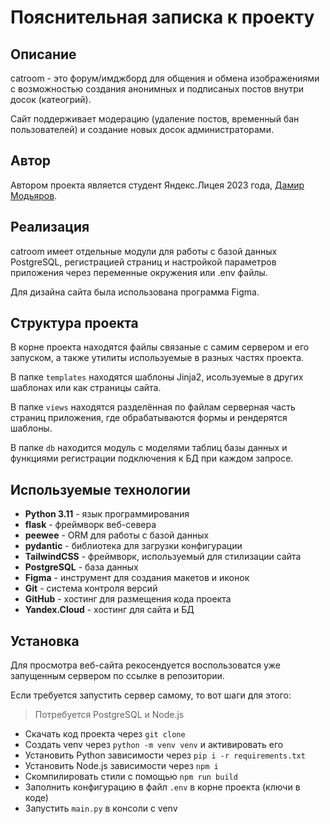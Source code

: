 # Пояснительная записка к проекту

## Описание

catroom - это форум/имджборд для общения и обмена
изображениями с возможностью создания анонимных и
подписаных постов внутри досок (катеогрий). 

Сайт поддерживает модерацию (удаление постов, временный
бан пользователей) и создание новых досок администраторами.

## Автор

Автором проекта является студент Яндекс.Лицея 2023 года, 
[Дамир Модьяров](https://otomir23.me).

## Реализация

catroom имеет отдельные модули для работы с базой данных
PostgreSQL, регистрацией страниц и настройкой параметров 
приложения через переменные окружения или .env файлы.

Для дизайна сайта была использована программа Figma.

## Структура проекта

В корне проекта находятся файлы связаные с самим сервером
и его запуском, а также утилиты используемые в разных частях
проекта.

В папке `templates` находятся шаблоны Jinja2, исользуемые
в других шаблонах или как страницы сайта.

В папке `views` находятся разделённая по файлам серверная
часть страниц приложения, где обрабатываются формы и рендерятся
шаблоны.

В папке `db` находится модуль с моделями таблиц базы данных
и функциями регистрации подключения к БД при каждом запросе.

## Используемые технологии

- **Python 3.11** - язык программирования
- **flask** - фреймворк веб-севера 
- **peewee** - ORM для работы с базой данных
- **pydantic** - библиотека для загрузки конфигурации
- **TailwindCSS** - фреймворк, используемый для стилизации сайта
- **PostgreSQL** - база данных
- **Figma** - инструмент для создания макетов и иконок
- **Git** - система контроля версий
- **GitHub** - хостинг для размещения кода проекта
- **Yandex.Cloud** - хостинг для сайта и БД

## Установка

Для просмотра веб-сайта рекосендуется воспользоватся уже
запущенным сервером по ссылке в репозитории.

Если требуется запустить сервер самому, то вот шаги для этого:
> Потребуется PostgreSQL и Node.js
- Скачать код проекта через `git clone`
- Создать venv через `python -m venv venv` и активировать его
- Установить Python зависимости через `pip i -r requirements.txt`
- Установить Node.js зависимости через `npm i`
- Скомпилировать стили с помощью `npm run build`
- Заполнить конфигурацию в файл `.env` в корне проекта (ключи в коде)
- Запустить `main.py` в консоли с venv
